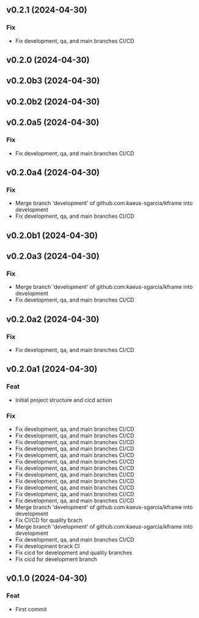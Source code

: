 ## v0.2.1 (2024-04-30)

### Fix

- Fix development, qa, and main branches CI/CD

## v0.2.0 (2024-04-30)

## v0.2.0b3 (2024-04-30)

## v0.2.0b2 (2024-04-30)

## v0.2.0a5 (2024-04-30)

### Fix

- Fix development, qa, and main branches CI/CD

## v0.2.0a4 (2024-04-30)

### Fix

- Merge branch 'development' of github.com:kaeus-sgarcia/kframe into development
- Fix development, qa, and main branches CI/CD

## v0.2.0b1 (2024-04-30)

## v0.2.0a3 (2024-04-30)

### Fix

- Merge branch 'development' of github.com:kaeus-sgarcia/kframe into development
- Fix development, qa, and main branches CI/CD

## v0.2.0a2 (2024-04-30)

### Fix

- Fix development, qa, and main branches CI/CD

## v0.2.0a1 (2024-04-30)

### Feat

- Initial project structure and cicd action

### Fix

- Fix development, qa, and main branches CI/CD
- Fix development, qa, and main branches CI/CD
- Fix development, qa, and main branches CI/CD
- Fix development, qa, and main branches CI/CD
- Fix development, qa, and main branches CI/CD
- Fix development, qa, and main branches CI/CD
- Fix development, qa, and main branches CI/CD
- Fix development, qa, and main branches CI/CD
- Fix development, qa, and main branches CI/CD
- Fix development, qa, and main branches CI/CD
- Fix development, qa, and main branches CI/CD
- Fix development, qa, and main branches CI/CD
- Merge branch 'development' of github.com:kaeus-sgarcia/kframe into development
- Fix CI/CD for quality brach
- Merge branch 'development' of github.com:kaeus-sgarcia/kframe into development
- Fix development, qa, and main branches CI/CD
- Fix development brack CI
- Fix cicd for development and quality branches
- Fix cicd for development branch

## v0.1.0 (2024-04-30)

### Feat

- First commit
